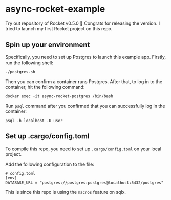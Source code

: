 # async-rocket-example

Try out repository of Rocket v0.5.0 🎉 Congrats for releasing the version. I tried to launch my first Rocket project on this repo.

## Spin up your environment

Specifically, you need to set up Postgres to launch this example app. Firstly, run the following shell:

```
./postgres.sh
```

Then you can confirm a container runs Postgres. After that, to log in to the container, hit the following command:

```
docker exec -it async-rocket-postgres /bin/bash
```

Run `psql` command after you confirmed that you can successfully log in the container:

```
psql -h localhost -U user
```

## Set up .cargo/config.toml

To compile this repo, you need to set up `.cargo/config.toml` on your local project.

Add the following configuration to the file:

```
# config.toml
[env]
DATABASE_URL = "postgres://postgres:postgres@localhost:5432/postgres"
```

This is since this repo is using the `macros` feature on sqlx.
